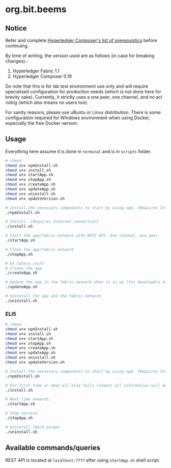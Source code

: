 # org.bit.beems

[HCP]: https://hyperledger.github.io/composer/latest/installing/installing-prereqs.html "Installing pre-requisites by Hyperledger Composer documentation"

## Notice

Refer and complete [Hyperledger Composer's list of prerequistics][HCP] before continuing.

By time of writing, the version used are as follows (in case for breaking changes):-

1. Hyperledger Fabric 1.1
1. Hyperledger Composer 0.19

Do note that this is for lab test environment use only and will require specialised configuration for production needs (which is not done here for brevity sake). Currently, it strictly uses a one peer, one channel, and no acl ruling (which also means no users too).

For sanity reasons, please use uBuntu or Linux distribution. There is some configuration required for Windows environment when using Docker, especially the free Docker version.

## Usage

Everything here assume it is done in `terminal` and is in `scripts` folder.

```bash
# chmod
chmod u+x npmInstall.sh
chmod u+x install.sh
chmod u+x startApp.sh
chmod u+x stopApp.sh
chmod u+x createApp.sh
chmod u+x updateApp.sh
chmod u+x uninstall.sh
chmod u+x updateVersion.sh

# Install the necessary components to start by using npm. [Requires Internet connection]
./npmInstall.sh

# Install. [Requires Internet connection]
./install.sh

# Start the app/fabric-network with REST API. One channel, one peer.
./startApp.sh

# Close the app/fabric-network
./stopApp.sh

# Et Cetera stuff
# Create the app
./createApp.sh

# Update the app in the fabric-network when it is up (for developers only). [Requires Internet connection]
./updateApp.sh

# Uninstall the app and the fabric-network
./uninstall.sh
```

### ELI5

```bash
# chmod
chmod u+x npmInstall.sh
chmod u+x install.sh
chmod u+x startApp.sh
chmod u+x stopApp.sh
chmod u+x createApp.sh
chmod u+x updateApp.sh
chmod u+x uninstall.sh
chmod u+x updateVersion.sh

# Install the necessary components to start by using npm. [Requires Internet connection]
./npmInstall.sh

# For first time or when all else fails (almost all information will be lost; Hard install). [Requires Internet connection]
./install.sh

# Next time onwards.
./startApp.sh

# Stop service
./stopApp.sh

# Uninstall (Hard purge)
./uninstall.sh
```

## Available commands/queries

REST API is located at `localhost:7777` after using `startApp.sh` shell script.